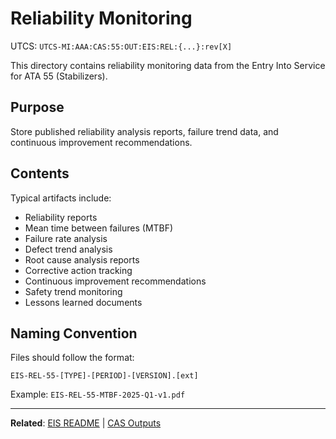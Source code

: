 # Reliability Monitoring
UTCS: `UTCS-MI:AAA:CAS:55:OUT:EIS:REL:{...}:rev[X]`

This directory contains reliability monitoring data from the Entry Into Service for ATA 55 (Stabilizers).

## Purpose

Store published reliability analysis reports, failure trend data, and continuous improvement recommendations.

## Contents

Typical artifacts include:
- Reliability reports
- Mean time between failures (MTBF)
- Failure rate analysis
- Defect trend analysis
- Root cause analysis reports
- Corrective action tracking
- Continuous improvement recommendations
- Safety trend monitoring
- Lessons learned documents

## Naming Convention

Files should follow the format:
```
EIS-REL-55-[TYPE]-[PERIOD]-[VERSION].[ext]
```

Example: `EIS-REL-55-MTBF-2025-Q1-v1.pdf`

---

**Related**: [EIS README](../README.md) | [CAS Outputs](../../README.md)
